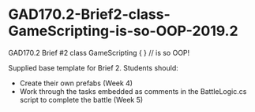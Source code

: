 # GAD170.2-Brief2-class-GameScripting-is-so-OOP-2019.2
GAD170.2 Brief #2 class GameScripting { } // is so OOP!

Supplied base template for Brief 2.
Students should:
  - Create their own prefabs (Week 4)
  - Work through the tasks embedded as comments in the BattleLogic.cs script to complete the battle (Week 5)
